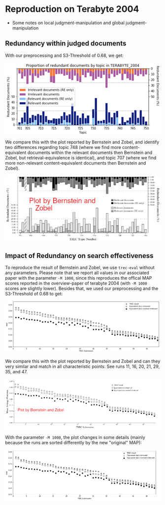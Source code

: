 # Reproduction on Terabyte 2004

- Some notes on local judgment-manipulation and global judgment-manipulation

## Redundancy within judged documents

With our preprocessing and S3-Threshold of 0.68, we get:

![Reproduction of Figure 5](reproduced-figure-4.png)

We compare this with the plot reported by Bernstein and Zobel, and identify two differences regarding topic 748 (where we find more content-equivalent documents within the relevant documents then Bernstein and Zobel, but retrieval-equivalence is identical),
and topic 707 (where we find more non-relevant content-equivalent documents then Bernstein and Zobel).

![Figure 4 From Bernstein and Zobel](figure-4-bernstein-zobel.png)

## Impact of Redundancy on search effectiveness

To reproduce the result of Bernstein and Zobel, we use `trec-eval` without any parameters.
Please note that we report all values in our associated paper with the parameter `-M 1000`, since this reproduces the offical MAP scores reported in the overview-paper of terabyte 2004 (with `-M 1000` scores are slightly lower).
Besides that, we used our preprocessing and the S3-Threshold of 0.68 to get:

![Reproduction of Figure 5](reproduced-figure-5-without-m-parameter.png)

We compare this with the plot reported by Bernstein and Zobel and can they very similar and match in all characteristic points: See runs 11, 16, 20, 21, 29, 35, and 47.

![Figure 5 From Bernstein and Zobel](figure-5-bernstein-zobel.png)

With the parameter `-M 1000`, the plot changes in some details (mainly because the runs are sorted differently by the new "original" MAP):

![Reproduction of Figure 5](reproduced-figure-5.png)

